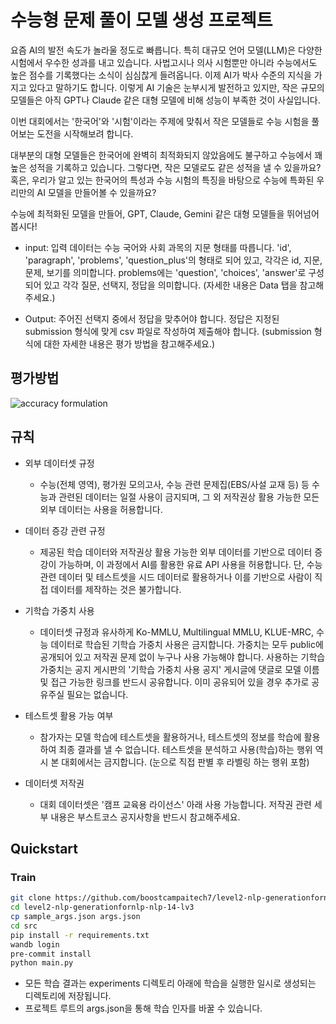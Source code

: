 # 수능형 문제 풀이 모델 생성 프로젝트

요즘 AI의 발전 속도가 놀라울 정도로 빠릅니다. 특히 대규모 언어 모델(LLM)은 다양한 시험에서 우수한 성과를 내고 있습니다. 사법고시나 의사 시험뿐만 아니라 수능에서도 높은 점수를 기록했다는 소식이 심심찮게 들려옵니다. 이제 AI가 박사 수준의 지식을 가지고 있다고 말하기도 합니다. 이렇게 AI 기술은 눈부시게 발전하고 있지만, 작은 규모의 모델들은 아직 GPT나 Claude 같은 대형 모델에 비해 성능이 부족한 것이 사실입니다.

이번 대회에서는 '한국어'와 '시험'이라는 주제에 맞춰서 작은 모델들로 수능 시험을 풀어보는 도전을 시작해보려 합니다.

대부분의 대형 모델들은 한국어에 완벽히 최적화되지 않았음에도 불구하고 수능에서 꽤 높은 성적을 기록하고 있습니다. 그렇다면, 작은 모델로도 같은 성적을 낼 수 있을까요? 혹은, 우리가 알고 있는 한국어의 특성과 수능 시험의 특징을 바탕으로 수능에 특화된 우리만의 AI 모델을 만들어볼 수 있을까요?

수능에 최적화된 모델을 만들어, GPT, Claude, Gemini 같은 대형 모델들을 뛰어넘어 봅시다!

- input: 입력 데이터는 수능 국어와 사회 과목의 지문 형태를 따릅니다. 'id', 'paragraph', 'problems', 'question_plus'의 형태로 되어 있고, 각각은 id, 지문, 문제, 보기를 의미합니다. problems에는 'question', 'choices', 'answer'로 구성되어 있고 각각 질문, 선택지, 정답을 의미합니다. (자세한 내용은 Data 탭을 참고해주세요.)

- Output: 주어진 선택지 중에서 정답을 맞추어야 합니다. 정답은 지정된 submission 형식에 맞게 csv 파일로 작성하여 제출해야 합니다. (submission 형식에 대한 자세한 내용은 평가 방법을 참고해주세요.)

## 평가방법

![accuracy formulation](https://lh7-rt.googleusercontent.com/docsz/AD_4nXe865flhpA80bQPm3hVtRHjlwTFPZuhZQQR7Vm99aQ1pX8_X_xjRwYEdZPLxEAOU40fAaIlVTfcB4CVRY8AG4Tx2Ul1Ek_S44vWouPZklT5x6LIjTaZbsQxDPZOM8LhAMbqh9aeIqcRQb_5XFgpHYBRmK4?key=oHHognsfvjnUPTMndpBxDg)

## 규칙

- 외부 데이터셋 규정
  - 수능(전체 영역), 평가원 모의고사, 수능 관련 문제집(EBS/사설 교재 등) 등 수능과 관련된 데이터는 일절 사용이 금지되며, 그 외 저작권상 활용 가능한 모든 외부 데이터는 사용을 허용합니다.

- 데이터 증강 관련 규정
  - 제공된 학습 데이터와 저작권상 활용 가능한 외부 데이터를 기반으로 데이터 증강이 가능하며, 이 과정에서 AI를 활용한 유료 API 사용을 허용합니다. 단, 수능 관련 데이터 및 테스트셋을 시드 데이터로 활용하거나 이를 기반으로 사람이 직접 데이터를 제작하는 것은 불가합니다.

- 기학습 가중치 사용
  - 데이터셋 규정과 유사하게 Ko-MMLU, Multilingual MMLU, KLUE-MRC, 수능 데이터로 학습된 기학습 가중치 사용은 금지합니다. 가중치는 모두 public에 공개되어 있고 저작권 문제 없이 누구나 사용 가능해야 합니다. 사용하는 기학습 가중치는 공지 게시판의 '기학습 가중치 사용 공지' 게시글에 댓글로 모델 이름 및 접근 가능한 링크를 반드시 공유합니다. 이미 공유되어 있을 경우 추가로 공유주실 필요는 없습니다.

- 테스트셋 활용 가능 여부
  - 참가자는 모델 학습에 테스트셋을 활용하거나, 테스트셋의 정보를 학습에 활용하여 최종 결과를 낼 수 없습니다. 테스트셋을 분석하고 사용(학습)하는 행위 역시 본 대회에서는 금지합니다. (눈으로 직접 판별 후 라벨링 하는 행위 포함)

- 데이터셋 저작권
  - 대회 데이터셋은 '캠프 교육용 라이선스' 아래 사용 가능합니다. 저작권 관련 세부 내용은 부스트코스 공지사항을 반드시 참고해주세요.

## Quickstart

### Train

```bash
git clone https://github.com/boostcampaitech7/level2-nlp-generationfornlp-nlp-14-lv3.git
cd level2-nlp-generationfornlp-nlp-14-lv3
cp sample_args.json args.json
cd src
pip install -r requirements.txt
wandb login
pre-commit install
python main.py
```

- 모든 학습 결과는 experiments 디렉토리 아래에 학습을 실행한 일시로 생성되는 디렉토리에 저장됩니다.
- 프로젝트 루트의 args.json을 통해 학습 인자를 바꿀 수 있습니다.

